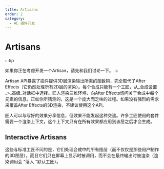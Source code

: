 ```yaml
---
title: Artisans
order: 2
category:
  - AE 插件开发
---
```


# Artisans

:::tip

如果你正在考虑开发一个Artisan，请先和我们讨论一下。
:::

Artisan API暴露了插件提供3D层渲染输出所需的函数钩，完全取代了After Effects（它仍然处理所有2D层的渲染）。每个合成只能有一个工匠，从_合成设置_>_高级_对话框中选择。匠人渲染三维环境，向After Effects询问关于合成中每个元素的信息。正如你所猜测的，这是一个庞大而乏味的过程。如果没有强烈的需求来覆盖After Effects的3D渲染，不建议使用这个API。

匠人可以与写好的效果分享信息，但效果不能发起这种交流。许多工匠使用的套件需要一个渲染上下文，这个上下文只有在所有效果都应用到该层之后才会生成。

## Interactive Artisans

这些与标准工匠不同的是，它们处理合成中的所有图层（而不仅仅是那些用户制作的3D图层），而且它们只在屏幕上显示时被调用，而不会在最终输出时被渲染（渲染调用会 "落入 "默认工匠）。